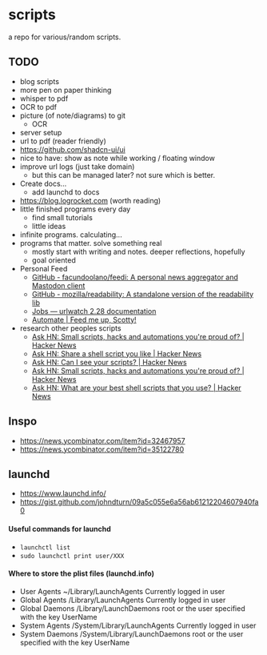 # scripts

a repo for various/random scripts. 

## TODO
- blog scripts
- more pen on paper thinking
- whisper to pdf 
- OCR to pdf
- picture (of note/diagrams) to git
    - OCR
- server setup 
- url to pdf (reader friendly)
- https://github.com/shadcn-ui/ui
- nice to have: show as note while working / floating window
- improve url logs (just take domain)
    - but this can be managed later? not sure which is better.
- Create docs...
    - add launchd to docs
- https://blog.logrocket.com (worth reading)
- little finished programs every day
    - find small tutorials
    - little ideas
- infinite programs. calculating...
- programs that matter. solve something real
    - mostly start with writing and notes. deeper reflections, hopefully
    - goal oriented
- Personal Feed
    - [GitHub - facundoolano/feedi: A personal news aggregator and Mastodon client](https://github.com/facundoolano/feedi)
    - [GitHub - mozilla/readability: A standalone version of the readability lib](https://github.com/mozilla/readability)
    - [Jobs — urlwatch 2.28 documentation](https://urlwatch.readthedocs.io/en/latest/jobs.html)
    - [Automate | Feed me up, Scotty!](https://feed-me-up-scotty.vincenttunru.com/docs/automate)
- research other peoples scripts
    - [Ask HN: Small scripts, hacks and automations you're proud of? | Hacker News](https://news.ycombinator.com/item?id=35122780)
    - [Ask HN: Share a shell script you like | Hacker News](https://news.ycombinator.com/item?id=37112991)
    - [Ask HN: Can I see your scripts? | Hacker News](https://news.ycombinator.com/item?id=32467957)
    - [Ask HN: Small scripts, hacks and automations you're proud of? | Hacker News](https://news.ycombinator.com/item?id=35122780&p=2)
    - [Ask HN: What are your best shell scripts that you use? | Hacker News](https://news.ycombinator.com/item?id=21918584)

## Inspo
- https://news.ycombinator.com/item?id=32467957
- https://news.ycombinator.com/item?id=35122780

## launchd
- https://www.launchd.info/
- https://gist.github.com/johndturn/09a5c055e6a56ab61212204607940fa0

#### Useful commands for launchd
- `launchctl list`
- `sudo launchctl print user/XXX`

#### Where to store the plist files (launchd.info)
- User Agents	~/Library/LaunchAgents	Currently logged in user
- Global Agents	/Library/LaunchAgents	Currently logged in user
- Global Daemons	/Library/LaunchDaemons	root or the user specified with the key UserName
- System Agents	/System/Library/LaunchAgents	Currently logged in user
- System Daemons	/System/Library/LaunchDaemons	root or the user specified with the key UserName
